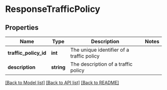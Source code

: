 # ResponseTrafficPolicy

## Properties
Name | Type | Description | Notes
------------ | ------------- | ------------- | -------------
**traffic_policy_id** | **int** | The unique identifier of a traffic policy | 
**description** | **string** | The description of a traffic policy | 

[[Back to Model list]](../../README.md#documentation-for-models) [[Back to API list]](../../README.md#documentation-for-api-endpoints) [[Back to README]](../../README.md)


